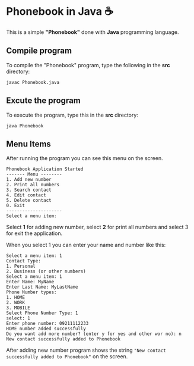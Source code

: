 # Phonebook in Java :coffee:

This is a simple **"Phonebook"** done with **Java** programming language.
## Compile program

To compile the "Phonebook" program, type the following in the **src** directory:

```console
javac Phonebook.java
```

## Excute the program

To execute the program, type this in the **src** directory:

```console
java Phonebook
```


## Menu Items
After running the program you can see this menu on the screen.
```console
Phonebook Application Started
------- Menu --------
1. Add new number
2. Print all numbers
3. Search contact
4. Edit contact
5. Delete contact
0. Exit
---------------------
Select a menu item:
```
Select **1** for adding new number, select **2** for print all numbers and select 3 for exit the application.

When you select 1 you can enter your name and number like this:
```console
Select a menu item: 1
Contact Type:
1. Personal
2. Business (or other numbers)
Select a menu item: 1
Enter Name: MyName
Enter Last Name: MyLastName
Phone Number types:
1. HOME
2. WORK
3. MOBILE
Select Phone Number Type: 1
select: 1
Enter phone number: 09211112233
HOME number added successfully
Do you want add more number? (enter y for yes and other wor no): n
New contact successfully added to Phonebook
```

After adding new number program shows the string `"New contact successfully added to Phonebook"`  on the screen.
